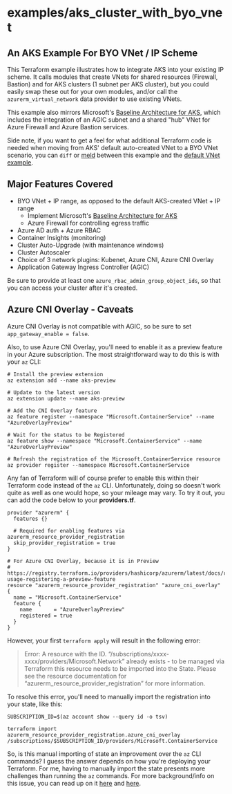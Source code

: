 # examples/aks_cluster_with_byo_vnet

## An AKS Example For BYO VNet / IP Scheme

This Terraform example illustrates how to integrate AKS into your existing IP scheme. It calls modules that create VNets for shared resources (Firewall, Bastion) and for AKS clusters (1 subnet per AKS cluster), but you could easily swap these out for your own modules, and/or call the `azurerm_virtual_network` data provider to use existing VNets.

This example also mirrors Microsoft's [Baseline Architecture for AKS](https://learn.microsoft.com/en-us/azure/architecture/reference-architectures/containers/aks/baseline-aks), which includes the integration of an AGIC subnet and a shared "hub" VNet for Azure Firewall and Azure Bastion services.

Side note, if you want to get a feel for what additional Terraform code is needed when moving from AKS' default auto-created VNet to a BYO VNet scenario, you can `diff` or [meld](https://meld.app/) between this example and the [default VNet example](/examples/aks_cluster_with_default_vnet).

## Major Features Covered

- BYO VNet + IP range, as opposed to the default AKS-created VNet + IP range
  - Implement Microsoft's [Baseline Architecture for AKS](https://learn.microsoft.com/en-us/azure/architecture/reference-architectures/containers/aks/baseline-aks)
  - Azure Firewall for controlling egress traffic
- Azure AD auth + Azure RBAC
- Container Insights (monitoring)
- Cluster Auto-Upgrade (with maintenance windows)
- Cluster Autoscaler
- Choice of 3 network plugins: Kubenet, Azure CNI, Azure CNI Overlay
- Application Gateway Ingress Controller (AGIC)

Be sure to provide at least one `azure_rbac_admin_group_object_ids`, so that you can access your cluster after it's created.

## Azure CNI Overlay - Caveats

Azure CNI Overlay is not compatible with AGIC, so be sure to set `app_gateway_enable = false`.

Also, to use Azure CNI Overlay, you'll need to enable it as a preview feature in your Azure subscription. The most straightforward way to do this is with your `az` CLI:

```
# Install the preview extension
az extension add --name aks-preview

# Update to the latest version
az extension update --name aks-preview

# Add the CNI Overlay feature
az feature register --namespace "Microsoft.ContainerService" --name "AzureOverlayPreview"

# Wait for the status to be Registered
az feature show --namespace "Microsoft.ContainerService" --name "AzureOverlayPreview"

# Refresh the registration of the Microsoft.ContainerService resource
az provider register --namespace Microsoft.ContainerService
```

Any fan of Terraform will of course prefer to enable this within their Terraform code instead of the `az` CLI. Unfortunately, doing so doesn't work quite as well as one would hope, so your mileage may vary. To try it out, you can add the code below to your **providers.tf**. 

```
provider "azurerm" {
  features {}

  # Required for enabling features via azurerm_resource_provider_registration
  skip_provider_registration = true
}

# For Azure CNI Overlay, because it is in Preview
# https://registry.terraform.io/providers/hashicorp/azurerm/latest/docs/resources/resource_provider_registration#example-usage-registering-a-preview-feature
resource "azurerm_resource_provider_registration" "azure_cni_overlay" {
  name = "Microsoft.ContainerService"
  feature {
    name       = "AzureOverlayPreview"
    registered = true
  }
}
```

However, your first `terraform apply` will result in the following error:
> Error: A resource with the ID. “/subscriptions/xxxx-xxxx/providers/Microsoft.Network” already exists - to be managed via Terraform this resource needs to be imported into the State. Please see the resource documentation for “azurerm_resource_provider_registration” for more information.

To resolve this error, you'll need to manually import the registration into your state, like this:

```
SUBSCRIPTION_ID=$(az account show --query id -o tsv)

terraform import azurerm_resource_provider_registration.azure_cni_overlay /subscriptions/$SUBSCRIPTION_ID/providers/Microsoft.ContainerService
```

So, is this manual importing of state an improvement over the `az` CLI commands? I guess the answer depends on how you're deploying your Terraform. For me, having to manually import the state presents more challenges than running the `az` commands. For more background/info on this issue, you can read up on it [here](https://discuss.hashicorp.com/t/how-to-enable-azure-preview-feature/43977) and [here](https://stackoverflow.com/questions/74659956/to-enable-preview-feature-of-azure-resource-provider).
